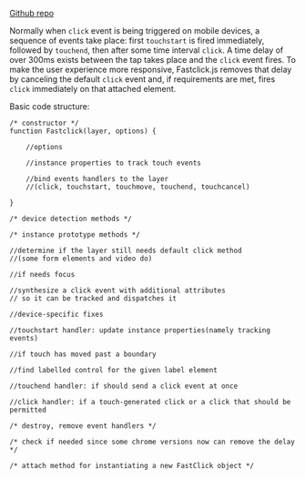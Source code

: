 [Github repo](https://github.com/ftlabs/fastclick/blob/master/lib/fastclick.js)

Normally when `click` event is being triggered on mobile devices, a sequence of events take place: first `touchstart` is fired immediately, followed by `touchend`, then after some time interval `click`. A time delay of over 300ms exists between the tap takes place and the `click` event fires. To make the user experience more responsive, Fastclick.js removes that delay by canceling the default `click` event and, if requirements are met, fires `click` immediately on that attached element.

Basic code structure:

	/* constructor */
	function Fastclick(layer, options) {
	
		//options
		
		//instance properties to track touch events
		
		//bind events handlers to the layer
		//(click, touchstart, touchmove, touchend, touchcancel)

	}
	
	/* device detection methods */
	
	/* instance prototype methods */
	
	//determine if the layer still needs default click method
	//(some form elements and video do)
	
	//if needs focus
	
	//synthesize a click event with additional attributes 
	// so it can be tracked and dispatches it
	
	//device-specific fixes
	
	//touchstart handler: update instance properties(namely tracking events)
	
	//if touch has moved past a boundary
	
	//find labelled control for the given label element
	
	//touchend handler: if should send a click event at once
	
	//click handler: if a touch-generated click or a click that should be permitted
	
	/* destroy, remove event handlers */
	
	/* check if needed since some chrome versions now can remove the delay */
	
	/* attach method for instantiating a new FastClick object */
	
	
	


